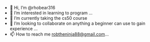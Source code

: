 - 👋 Hi, I’m @rhobear316
- 👀 I’m interested in learning to program ...
- 🌱 I’m currently taking the cs50 course
- 💞️ I’m looking to collaborate on anything a beginner can use to gain experience ...
- 📫 How to reach me robtheninja88@gmail.com...

<!---
rhobear316/rhobear316 is a ✨ special ✨ repository because its `README.md` (this file) appears on your GitHub profile.
You can click the Preview link to take a look at your changes.
--->
